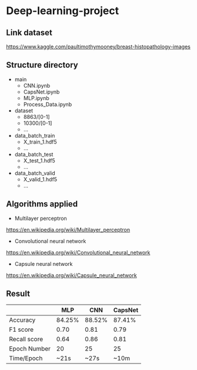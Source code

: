 # Deep-learning-project

## Link dataset

https://www.kaggle.com/paultimothymooney/breast-histopathology-images

## Structure directory

- main
	- CNN.ipynb
	- CapsNet.ipynb
	- MLP.ipynb
	- Process_Data.ipynb
- dataset
	- 8863/[0-1]
	- 10300/[0-1]
	- ...
- data_batch_train
	- X_train_1.hdf5
	- ...
- data_batch_test
	- X_test_1.hdf5
	- ...
- data_batch_valid
	- X_valid_1.hdf5
	- ...

## Algorithms applied

- Multilayer perceptron

https://en.wikipedia.org/wiki/Multilayer_perceptron

- Convolutional neural network

https://en.wikipedia.org/wiki/Convolutional_neural_network

- Capsule neural network

https://en.wikipedia.org/wiki/Capsule_neural_network

## Result

|              | MLP    | CNN    | CapsNet |
|--------------|--------|--------|---------|
| Accuracy     | 84.25% | 88.52% | 87.41%  |
| F1 score     | 0.70   | 0.81   | 0.79    |
| Recall score | 0.64   | 0.86   | 0.81    |
| Epoch Number | 20     | 25     | 25      |
| Time/Epoch   | ~21s   | ~27s   | ~10m    |
